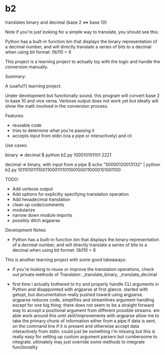 b2
==

translates binary and decimal (base 2 &lt;=> base 10)

Note if you're just looking for a simple way to translate, you should see this:

Python has a built-in function bin that displays the binary representation of a decimal number, and will directly  translate a series of bits to a decimal when using bit format: 0b110 = 6

This project is a learning project to actually toy with the logic and handle the conversion manually. 



Summary:

A (useful?) learning project.

Under development but functionally sound, this program will convert base 2 to base 10 and vice versa.  Verbose output does not work yet but ideally will show the math involved in the conversion process.

Features:

-  reusable code
-  tries to determine what you're passing it
-  accepts input from stdin (via a pipe or interactively) and cli


Use cases: 

binary => decimal
$ python b2.py 100010101101
2221

decimal => binary, with input from a pipe
$ echo "50000120013132" | python b2.py 
1011010111100110001111011001000110000101001100

TODO:

-  Add verbose output
-  Add options for explicilty specifying translation operation
-  Add hexadecimal translation
-  clean up code/comments
-  modularize
-  narrow down module imports
-  possibly ditch argparse

Development Notes:

- Python has a built-in function bin that displays the binary representation of a decimal number, and will directly  translate a series of bits to a decimal when using bit format: 0b110 = 6

This is another learning project with some good takeaways:

* If you're looking to reuse or improve the translation operations, check out private methods of Translator: _translate_binary, _translate_decimal

-  first time i actually bothered to try and properly handle CLI arguments in Python and disappointed with argparse at first glance.  started with getopt, but documentation really pushed toward using argparse.  argparse reduces code, simplifies and streamlines argument handling except for one big thing:  there does not seem to be a straight forward way to accept a positional argument from different possible streams.  am able work around this until skill/improvements with argparse allow me to take the primary chunk of information either from a pipe if data is sent, on the command line if it is present and otherwise accept data interactively from stdin. could just be something i'm missing but this is really easy for setting up custom argument parsers but cumbersome to integrate.  ultimately may just override some methods to integrate functionality










